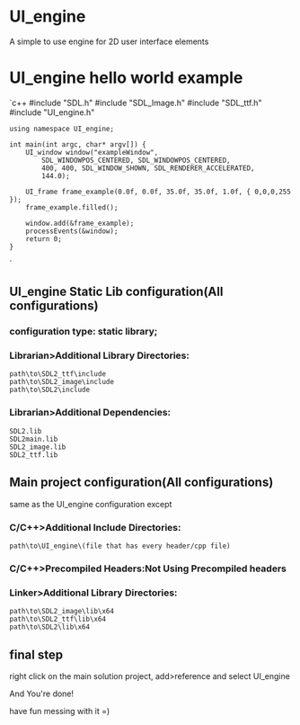 # UI_engine
A simple to use engine for 2D user interface elements


# UI_engine hello world example
`c++
	#include "SDL.h"
	#include "SDL_Image.h"
	#include "SDL_ttf.h"
	#include "UI_engine.h"

	using namespace UI_engine;

	int main(int argc, char* argv[]) {
		UI_window window("exampleWindow",
			SDL_WINDOWPOS_CENTERED, SDL_WINDOWPOS_CENTERED,
			400, 400, SDL_WINDOW_SHOWN, SDL_RENDERER_ACCELERATED,
			144.0);

		UI_frame frame_example(0.0f, 0.0f, 35.0f, 35.0f, 1.0f, { 0,0,0,255 });
		frame_example.filled();

		window.add(&frame_example);
		processEvents(&window);
		return 0;
	}
`

## UI_engine Static Lib configuration(All configurations)
### configuration type: static library;

### Librarian>Additional Library Directories:
	path\to\SDL2_ttf\include
	path\to\SDL2_image\include
	path\to\SDL2\include

### Librarian>Additional Dependencies:
	SDL2.lib
	SDL2main.lib
	SDL2_image.lib
	SDL2_ttf.lib
		
		
## Main project configuration(All configurations)
same as the UI_engine configuration except

### C/C++>Additional Include Directories:
	path\to\UI_engine\(file that has every header/cpp file)

### C/C++>Precompiled Headers:Not Using Precompiled headers

### Linker>Additional Library Directories:
	path\to\SDL2_image\lib\x64
	path\to\SDL2_ttf\lib\x64
	path\to\SDL2\lib\x64
		
## final step
right click on the main solution project, add>reference and select UI_engine

And You're done!

have fun messing with it =)

